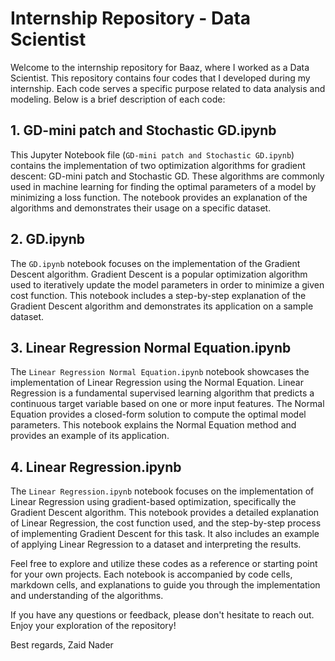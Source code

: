 # Internship Repository - Data Scientist

Welcome to the internship repository for Baaz, where I worked as a Data Scientist. This repository contains four codes that I developed during my internship. Each code serves a specific purpose related to data analysis and modeling. Below is a brief description of each code:

## 1. GD-mini patch and Stochastic GD.ipynb

This Jupyter Notebook file (`GD-mini patch and Stochastic GD.ipynb`) contains the implementation of two optimization algorithms for gradient descent: GD-mini patch and Stochastic GD. These algorithms are commonly used in machine learning for finding the optimal parameters of a model by minimizing a loss function. The notebook provides an explanation of the algorithms and demonstrates their usage on a specific dataset.

## 2. GD.ipynb

The `GD.ipynb` notebook focuses on the implementation of the Gradient Descent algorithm. Gradient Descent is a popular optimization algorithm used to iteratively update the model parameters in order to minimize a given cost function. This notebook includes a step-by-step explanation of the Gradient Descent algorithm and demonstrates its application on a sample dataset.

## 3. Linear Regression Normal Equation.ipynb

The `Linear Regression Normal Equation.ipynb` notebook showcases the implementation of Linear Regression using the Normal Equation. Linear Regression is a fundamental supervised learning algorithm that predicts a continuous target variable based on one or more input features. The Normal Equation provides a closed-form solution to compute the optimal model parameters. This notebook explains the Normal Equation method and provides an example of its application.

## 4. Linear Regression.ipynb

The `Linear Regression.ipynb` notebook focuses on the implementation of Linear Regression using gradient-based optimization, specifically the Gradient Descent algorithm. This notebook provides a detailed explanation of Linear Regression, the cost function used, and the step-by-step process of implementing Gradient Descent for this task. It also includes an example of applying Linear Regression to a dataset and interpreting the results.

Feel free to explore and utilize these codes as a reference or starting point for your own projects. Each notebook is accompanied by code cells, markdown cells, and explanations to guide you through the implementation and understanding of the algorithms.

If you have any questions or feedback, please don't hesitate to reach out. Enjoy your exploration of the repository!

Best regards,
Zaid Nader
